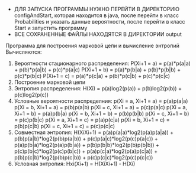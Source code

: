 * ДЛЯ ЗАПУСКА ПРОГРАММЫ НУЖНО ПЕРЕЙТИ В ДИРЕКТОРИЮ configAndStart, которая находится в java, после перейти в класс Probabilities и указать данные вероятности, после перейти в класс Start и запустить программу
* ВСЕ СОХРАНЕННЫЕ ФАЙЛЫ НАХОДЯТСЯ В ДИРЕКТОРИИ output

Программа для построения марковой цепи и вычисление энтропий
Вычисляются:
1. Вероятности стационарного распределения:
P(Xi+1 = a) = p(a)*p(a|a) + p(b)*p(a|b) + p(c)*p(a|c)
P(Xi+1 = b) = p(a)*p(b|a) + p(b)*p(b|b) + p(c)*p(b|c)
P(Xi+1 = c) = p(a)*p(c|a) + p(b)*p(c|b) + p(c)*p(c|c)
2. Построение марковой цепи
3. Энтропия распределения:
H(Xi) = p(a)log2(p(a)) + p(b)log2(p(b)) + p(c)log2(p(c))
4. Условные вероятности распределния:
p(Xi = a, Xi+1 = a) = p(a)p(a|a) 
p(Xi = b, Xi+1 = a) = p(b)p(a|b) 
p(Xi = c, Xi+1 = a) = p(c)p(a|c) 
p(Xi = a, Xi+1 = b) = p(a)p(b|a) 
p(Xi = b, Xi+1 = b) = p(b)p(b|b) 
p(Xi = c, Xi+1 = b) = p(c)p(b|c) 
p(Xi = a, Xi+1 = c) = p(a)p(c|a) 
p(Xi = b, Xi+1 = c) = p(b)p(c|b) 
p(Xi = c, Xi+1 = c) = p(c)p(c|c)
5. Совместная энтропия:
H(XiXi+1) = p(a)p(a|a)*log2(p(a)p(a|a)) + p(b)p(a|b)*log2(p(b)p(a|b)) + p(c)p(a|c)*log2(p(c)p(a|c)) + p(a)p(b|a)*log2(p(a)p(b|a)) + 
p(b)p(b|b)*log2(p(b)p(b|b)) + p(c)p(b|c)*log2(p(c)p(b|c)) + p(a)p(c|a)*log2(p(a)p(c|a)) + p(b)p(c|b)*log2(p(b)p(c|b)) + p(c)p(c|c)*log2(p(c)p(c|c))
6. Условная энтропия:
Hxi(Xi+1) = H(XiXi+1) - H(Xi)
